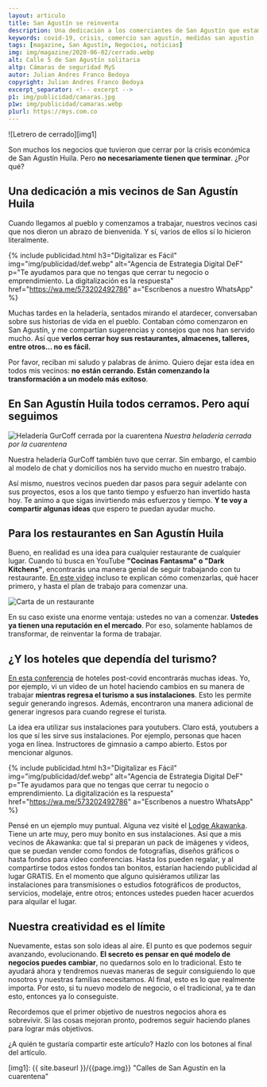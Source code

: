 ```yaml
---
layout: articulo
title: San Agustín se reinventa
description: Una dedicación a los comerciantes de San Agustín que estamos viviendos los cambios de la crisis
keywords: covid-19, crisis, comercio san agustin, medidas san agustin
tags: [magazine, San Agustín, Negocios, noticias]
img: img/magazine/2020-06-02/cerrado.webp
alt: Calle 5 de San Agustín solitaria
altp: Cámaras de seguridad MyS
autor: Julian Andres Franco Bedoya
copyright: Julian Andres Franco Bedoya
excerpt_separator: <!-- excerpt -->
p1: img/publicidad/camaras.jpg
p1w: img/publicidad/camaras.webp
p1url: https://mys.com.co
---
```

![Letrero de cerrado][img1]

Son muchos los negocios que tuvieron que cerrar por la crisis económica de San Agustín Huila. Pero **no necesariamente tienen que terminar**. ¿Por qué?

<!-- excerpt -->

## Una dedicación a mis vecinos de San Agustín Huila

Cuando llegamos al pueblo y comenzamos a trabajar, nuestros vecinos casi que nos dieron un abrazo de bienvenida. Y sí, varios de ellos sí lo hicieron literalmente.

<!-- PUBLICIDAD -->
{% include publicidad.html h3="Digitalizar es Fácil" img="img/publicidad/def.webp" alt="Agencia de Estrategia Digital DeF" p="Te ayudamos para que no tengas que cerrar tu negocio o emprendimiento. La digitalización es la respuesta" href="https://wa.me/573202492786" a="Escríbenos a nuestro WhatsApp" %}

Muchas tardes en la heladería, sentados mirando el atardecer, conversaban sobre sus historias de vida en el pueblo. Contaban cómo comenzaron en San Agustín, y me compartían sugerencias y consejos que nos han servido mucho. Así que **verlos cerrar hoy sus restaurantes, almacenes, talleres, entre otros... no es fácil.**

Por favor, reciban mi saludo y palabras de ánimo. Quiero dejar esta idea en todos mis vecinos: **no están cerrando. Están comenzando la transformación a un modelo más exitoso**.

## En San Agustín Huila todos cerramos. Pero aquí seguimos

![Heladería GurCoff cerrada por la cuarentena][img2]
*Nuestra heladería cerrada por la cuarentena*

Nuestra heladería GurCoff también tuvo que cerrar. Sin embargo, el cambio al modelo de chat y domicilios nos ha servido mucho en nuestro trabajo.

Así mismo, nuestros vecinos pueden dar pasos para seguir adelante con sus proyectos, esos a los que tanto tiempo y esfuerzo han invertido hasta hoy. Te animo a que sigas invirtiendo más esfuerzos y tiempo. **Y te voy a compartir algunas ideas** que espero te puedan ayudar mucho.

## Para los restaurantes en San Agustín Huila

Bueno, en realidad es una idea para cualquier restaurante de cualquier lugar. Cuando tú busca en YouTube **"Cocinas Fantasma" o "Dark Kitchens"**, encontrarás una manera genial de seguir trabajando con tu restaurante. [En este video](https://www.youtube.com/watch?v=h4dtzt3ojRQ) incluso te explican cómo comenzarlas, qué hacer primero, y hasta el plan de trabajo para comenzar una.

![Carta de un restaurante][img3]

En su caso existe una enorme ventaja: ustedes no van a comenzar. **Ustedes ya tienen una reputación en el mercado**. Por eso, solamente hablamos de transformar, de reinventar la forma de trabajar.

## ¿Y los hoteles que dependía del turismo?

[En esta conferencia](https://www.youtube.com/watch?v=rjxG8Ko0WQw) de hoteles post-covid encontrarás muchas ideas. Yo, por ejemplo, vi un video de un hotel haciendo cambios en su manera de trabajar **mientras regresa el turismo a sus instalaciones**. Esto les permite seguir generando ingresos. Además, encontraron una manera adicional de generar ingresos para cuando regrese el turista.

La idea era utilizar sus instalaciones para youtubers. Claro está, youtubers a los que sí les sirve sus instalaciones. Por ejemplo, personas que hacen yoga en línea. Instructores de gimnasio a campo abierto. Estos por mencionar algunos.

<!-- PUBLICIDAD -->
{% include publicidad.html h3="Digitalizar es Fácil" img="img/publicidad/def.webp" alt="Agencia de Estrategia Digital DeF" p="Te ayudamos para que no tengas que cerrar tu negocio o emprendimiento. La digitalización es la respuesta" href="https://wa.me/573202492786" a="Escríbenos a nuestro WhatsApp" %}

Pensé en un ejemplo muy puntual. Alguna vez visité el [Lodge Akawanka](https://goo.gl/maps/ShpBmV69XQYJmZMT6). Tiene un arte muy, pero muy bonito en sus instalaciones. Así que a mis vecinos de Akawanka: que tal si preparan un pack de imágenes y videos, que se puedan vender como fondos de fotografías, diseños gráficos o hasta fondos para video conferencias. Hasta los pueden regalar, y al compartirse todos estos fondos tan bonitos, estarían haciendo publicidad al lugar GRATIS. En el momento que alguno quisiéramos utilizar las instalaciones para transmisiones o estudios fotográficos de productos, servicios, modelaje, entre otros; entonces ustedes pueden hacer acuerdos para alquilar el lugar.

## Nuestra creatividad es el límite

Nuevamente, estas son solo ideas al aire. El punto es que podemos seguir avanzando, evolucionando. **El secreto es pensar en qué modelo de negocios puedes cambiar**, no quedarnos solo en lo tradicional. Esto te ayudará ahora y tendremos nuevas maneras de seguir consiguiendo lo que nosotros y nuestras familias necesitamos. Al final, esto es lo que realmente importa. Por esto, si tu nuevo modelo de negocio, o el tradicional, ya te dan esto, entonces ya lo conseguiste.

Recordemos que el primer objetivo de nuestros negocios ahora es sobrevivir. Si las cosas mejoran pronto, podremos seguir haciendo planes para lograr más objetivos.

¿A quién te gustaría compartir este artículo? Hazlo con los botones al final del artículo.

[img1]: {{ site.baseurl }}/{{page.img}} "Calles de San Agustín en la cuarentena"

[img2]: {{site.baseurl}}/img/magazine/2020-06-02/gurcoffcerrado.jpg "Heladería GurCoff San Agustín Huila cerrada"

[img3]: {{site.baseurl}}/img/magazine/2020-06-02/menu.jpg "Psd de Maqueta creado por freepik - www.freepik.es"